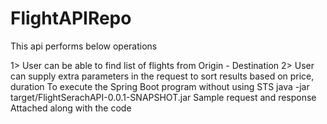 # FlightAPIRepo
This api performs below operations

1> User can be able to find list of flights from Origin - Destination
2> User can supply extra parameters in the request to sort results based on price, duration
To execute the Spring Boot program without using STS
java -jar target/FlightSerachAPI-0.0.1-SNAPSHOT.jar
Sample request and response 
Attached along with the code
